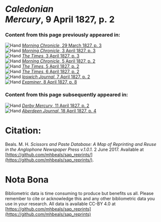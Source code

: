 # *Caledonian Mercury*, 9 April 1827, p. 2  
  
### Content from this page previously appeared in:  
![Hand](http://scissorsandpaste.net/wp-content/uploads/2017/06/smallhandpointer.png) [*Morning Chronicle*, 29 March 1827, p. 3](https://mhbeals.github.io/sap_html/Morning-Chronicle/Morning-Chronicle-29-March-1827-p-3)  
![Hand](http://scissorsandpaste.net/wp-content/uploads/2017/06/smallhandpointer.png) [*Morning Chronicle*, 3 April 1827, p. 3](https://mhbeals.github.io/sap_html/Morning-Chronicle/Morning-Chronicle-3-April-1827-p-3)  
![Hand](http://scissorsandpaste.net/wp-content/uploads/2017/06/smallhandpointer.png) [*The Times*, 3 April 1827, p. 3](https://mhbeals.github.io/sap_html/The-Times/The-Times-3-April-1827-p-3)  
![Hand](http://scissorsandpaste.net/wp-content/uploads/2017/06/smallhandpointer.png) [*Morning Chronicle*, 5 April 1827, p. 2](https://mhbeals.github.io/sap_html/Morning-Chronicle/Morning-Chronicle-5-April-1827-p-2)  
![Hand](http://scissorsandpaste.net/wp-content/uploads/2017/06/smallhandpointer.png) [*The Times*, 5 April 1827, p. 2](https://mhbeals.github.io/sap_html/The-Times/The-Times-5-April-1827-p-2)  
![Hand](http://scissorsandpaste.net/wp-content/uploads/2017/06/smallhandpointer.png) [*The Times*, 6 April 1827, p. 2](https://mhbeals.github.io/sap_html/The-Times/The-Times-6-April-1827-p-2)  
![Hand](http://scissorsandpaste.net/wp-content/uploads/2017/06/smallhandpointer.png) [*Ipswich Journal*, 7 April 1827, p. 2](https://mhbeals.github.io/sap_html/Ipswich-Journal/Ipswich-Journal-7-April-1827-p-2)  
![Hand](http://scissorsandpaste.net/wp-content/uploads/2017/06/smallhandpointer.png) [*Examiner*, 8 April 1827, p. 8](https://mhbeals.github.io/sap_html/Examiner/Examiner-8-April-1827-p-8)  
  
### Content from this page subsequently appeared in:  
![Hand](http://scissorsandpaste.net/wp-content/uploads/2017/06/smallhandpointer.png) [*Derby Mercury*, 11 April 1827, p. 2](https://mhbeals.github.io/sap_html/Derby-Mercury/Derby-Mercury-11-April-1827-p-2)  
![Hand](http://scissorsandpaste.net/wp-content/uploads/2017/06/smallhandpointer.png) [*Aberdeen Journal*, 18 April 1827, p. 4](https://mhbeals.github.io/sap_html/Aberdeen-Journal/Aberdeen-Journal-18-April-1827-p-4)  


# Citation: 

Beals. M. H. *Scissors and Paste Database: A Map of Reprinting and Reuse in the Anglophone Newspaper Press v.1.0.1.* 2 June 2017. Available at [https://github.com/mhbeals/sap_reprints/](https://github.com/mhbeals/sap_reprints/). 

# Nota Bona

Bibliometric data is time consuming to produce but benefits us all. Please remember to cite or acknowledge this and any other bibliometric data you use in your research. All data is available CC-BY 4.0 at [https://github.com/mhbeals/sap_reprints](https://github.com/mhbeals/sap_reprints)